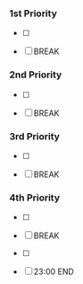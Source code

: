 ### 1st Priority
- [ ] 
- [ ] BREAK
  

### 2nd Priority
- [ ] 
- [ ] BREAK


### 3rd Priority
- [ ] 
- [ ] BREAK


### 4th Priority
- [ ] 
- [ ] BREAK
- [ ] 
- [ ] 23:00 END


